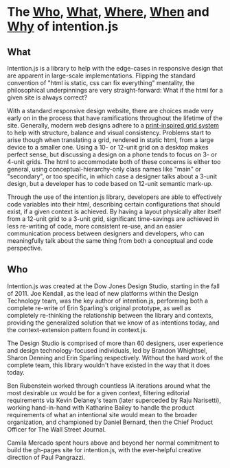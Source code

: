 # The [Who](#who), [What](#what), [Where](#where), [When](#where) and [Why](#why) of intention.js

## What
Intention.js is a library to help with the edge-cases in responsive design that are apparent in large-scale implementations. Flipping the standard convention of "html is static, css can fix everything" mentality, the philosophical underpinnings are very straight-forward: What if the html for a given site is always correct?

With a standard responsive design website, there are choices made very early on in the process that have ramifications throughout the lifetime of the site. Generally, modern web designs adhere to a [print-inspired grid system](http://grids.subtraction.com/) to help with structure, balance and visual consistency. Problems start to arise though when translating a grid, rendered in static html, from a large device to a smaller one. Using a 10- or 12-unit grid on a desktop makes perfect sense, but discussing a design on a phone tends to focus on 3- or 4-unit grids. The html to accommodate both of these concerns is either too general, using conceptual-hierarchy-only class names like "main" or "secondary", or too specific, in which case a designer talks about a 3-unit design, but a developer has to code based on 12-unit semantic mark-up.

Through the use of the intention.js library, developers are able to effectively code variables into their html, describing certain configurations that should exist, if a given context is achieved. By having a layout physically alter itself from a 12-unit grid to a 3-unit grid, significant time-savings are achieved in less re-writing of code, more consistent re-use, and an easier communication process between designers and developers, who can meaningfully talk about the same thing from both a conceptual and code perspective.

## Who
Intention.js was created at the Dow Jones Design Studio, starting in the fall of 2011. Joe Kendall, as the lead of new platforms within the Design Technology team, was the key author of intention.js, performing both a complete re-write of Erin Sparling's original prototype, as well as completely re-thinking the relationship between the library and contexts, providing the generalized solution that we know of as intentions today, and the context-extension pattern found in context.js.

The Design Studio is comprised of more than 60 designers, user experience and design technology-focused individuals, led by Brandon Whightsel, Sharon Denning and Erin Sparling respectively. Without the hard work of the complete team, this library wouldn't have existed in the way that it does today. 

Ben Rubenstein worked through countless IA iterations around what the most desirable ux would be for a given context, filtering editorial requirements via Kevin Delaney's team (later superceded by Raju	Narisetti), working hand-in-hand with Katharine Bailey to handle the product requirements of what an intentional site would mean to the broader organization, and championed by Daniel Bernard, then the Chief Product Officer for The Wall Street Journal.

Camila Mercado spent hours above and beyond her normal commitment to build the gh-pages site for intention.js, with the ever-helpful creative direction of Paul Pangrazzi.

